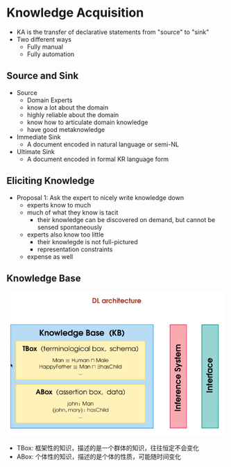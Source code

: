 # Knowledge Acquisition
+ KA is the transfer of declarative statements from "source" to "sink"
+ Two different ways
  + Fully manual
  + Fully automation

## Source and Sink
+ Source
  + Domain Experts
  + know a lot about the domain
  + highly reliable about the domain
  + know how to articulate domain knowledge
  + have good metaknowledge
+ Immediate Sink
  + A document encoded in natural language or semi-NL
+ Ultimate Sink
  + A document encoded in formal KR language form

## Eliciting Knowledge
+ Proposal 1: Ask the expert to nicely write knowledge down
  + experts know to much
  + much of what they know is tacit
    + their knowledge can be discovered on demand, but cannot be sensed spontaneously
  + experts also know too little
    + their knowlegde is not full-pictured
    + representation constraints
  + expense as well

## Knowledge Base
![](img/2020-02-25-15-07-44.png)
+ TBox: 框架性的知识，描述的是一个群体的知识，往往恒定不会变化
+ ABox: 个体性的知识，描述的是个体的性质，可能随时间变化

